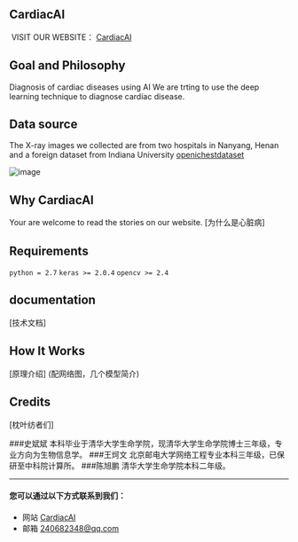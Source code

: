 
## CardiacAI
  VISIT OUR WEBSITE：
  [CardiacAI](http://cardiacai.cn)

## Goal and Philosophy

  Diagnosis of cardiac diseases using AI
  We are trting to use the deep learning technique to diagnose cardiac disease.

## Data source

  The X-ray images we collected are from two hospitals in Nanyang, Henan and a foreign dataset from Indiana University
  [openichestdataset](https://openi.nlm.nih.gov/gridquery.php?q=&coll=cxr)

![image](https://github.com/cardiacai/cardiacai/raw/master/images/%E5%9B%BE%E7%89%87%E9%A2%84%E5%A4%84%E7%90%86%E6%B5%81%E7%A8%8B.png)
  

## Why CardiacAI
  Your are welcome to read the stories on our website.
  [为什么是心脏病]
  

## Requirements

   ```python = 2.7```
   ```keras >= 2.0.4```
   ```opencv >= 2.4```

## documentation
  [技术文档]
## How It Works
  [原理介绍]
  (配网络图，几个模型简介)
## Credits 
  [枕叶纺者们]
  
###史斌斌
   本科毕业于清华大学生命学院，现清华大学生命学院博士三年级，专业方向为生物信息学。
###王炣文
   北京邮电大学网络工程专业本科三年级，已保研至中科院计算所。
###陈旭鹏
   清华大学生命学院本科二年级。

---

#### 您可以通过以下方式联系到我们：
- 网站 [CardiacAI](http://cardiacai.cn)
- 邮箱 240682348@qq.com

